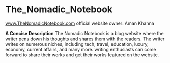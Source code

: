 # The_Nomadic_Notebook
www.TheNomadicNotebook.com official website
owner: Aman Khanna

**A Concise Description**
The Nomadic Notebook is a blog website where the writer pens down his thoughts and shares them with the readers. The writer writes on numerous niches, including tech, travel, education, luxury, economy, current affairs, and many more. writing enthusiasts can come forward to share their works and get their works featured on the website. 
